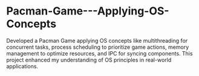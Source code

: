 # Pacman-Game---Applying-OS-Concepts
Developed a Pacman Game applying OS concepts like multithreading for concurrent tasks, process scheduling to prioritize game actions, memory management to optimize resources, and IPC for syncing components. This project enhanced my understanding of OS principles in real-world applications.
